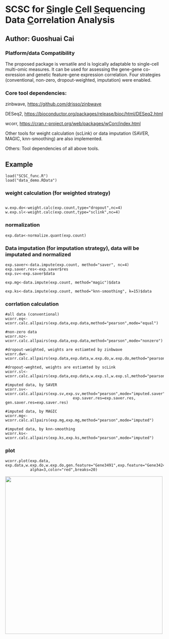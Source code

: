 # SCSC for <ins>S</ins>ingle <ins>C</ins>ell <ins>S</ins>equencing Data <ins>C</ins>orrelation Analysis

## Author: Guoshuai Cai


### Platform/data Compatibility
The proposed package is versatile and is logically adaptable to single-cell multi-omic measures. It can be used for assessing the gene-gene co-exression and genetic feature-gene expression correlation. Four strategies (conventional, non-zero, dropout-weighted, imputation) were enabled.


### Core tool dependencies:

zinbwave, https://github.com/drisso/zinbwave

DESeq2, https://bioconductor.org/packages/release/bioc/html/DESeq2.html

wcorr, https://cran.r-project.org/web/packages/wCorr/index.html

Other tools for weight calculation (scLink) or data imputation (SAVER, MAGIC, knn-smoothing) are also implemented.

Others: Tool dependencies of all above tools.

## Example
```{r}
load("SCSC_func.R")
load("data_demo.RData")
```

### weight calculation (for weighted strategy)
```{r}

w.exp.do<-weight.calc(exp.count,type="dropout",nc=4)
w.exp.sl<-weight.calc(exp.count,type="sclink",nc=4)
```

### normalization
```{r}
exp.data<-normalize.quant(exp.count)
```

### Data imputation (for imputation strategy), data will be imputated and normalized
```{r}
exp.saver<-data.impute(exp.count, method="saver", nc=4)
exp.saver.res<-exp.saver$res
exp.sv<-exp.saver$data

exp.mg<-data.impute(exp.count, method="magic")$data

exp.ks<-data.impute(exp.count, method="knn-smoothing", k=15)$data
```

### corrlation calculation
```{r}
#all data (conventional)
wcorr.eq<-wcorr.calc.allpairs(exp.data,exp.data,method="pearson",mode="equal")

#non-zero data
wcorr.nz<-wcorr.calc.allpairs(exp.data,exp.data,method="pearson",mode="nonzero")

#dropout-weighted, weights are estiamted by zinbwave
wcorr.dw<-wcorr.calc.allpairs(exp.data,exp.data,w.exp.do,w.exp.do,method="pearson",mode="weighted",alpha=3)

#dropout-weghted, weights are estiamted by scLink
wcorr.sl<-wcorr.calc.allpairs(exp.data,exp.data,w.exp.sl,w.exp.sl,method="pearson",mode="weighted",alpha=1)

#imputed data, by SAVER
wcorr.sv<-wcorr.calc.allpairs(exp.sv,exp.sv,method="pearson",mode="imputed.saver",
                              exp.saver.res=exp.saver.res, gen.saver.res=exp.saver.res)

#imputed data, by MAGIC
wcorr.mg<-wcorr.calc.allpairs(exp.mg,exp.mg,method="pearson",mode="imputed")

#imputed data, by knn-smoothing
wcorr.ks<-wcorr.calc.allpairs(exp.ks,exp.ks,method="pearson",mode="imputed")
```

### plot
```{r}
wcorr.plot(exp.data, exp.data,w.exp.do,w.exp.do,gen.feature="Gene3491",exp.feature="Gene3424",
           alpha=3,color="red",breaks=20)
```
<img src="https://github.com/GuoshuaiCai/SEEK/blob/main/plot_demo.png" width="500" height="500">
